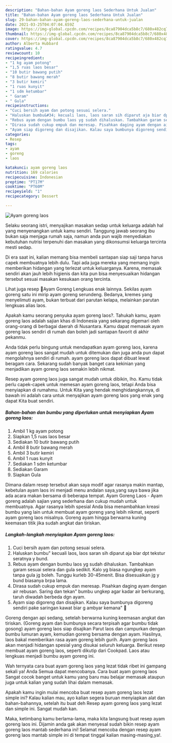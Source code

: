 ```yaml
---
description: "Bahan-bahan Ayam goreng laos Sederhana Untuk Jualan"
title: "Bahan-bahan Ayam goreng laos Sederhana Untuk Jualan"
slug: 29-bahan-bahan-ayam-goreng-laos-sederhana-untuk-jualan
date: 2021-03-25T04:07:04.659Z
image: https://img-global.cpcdn.com/recipes/8ca87904dca5b8c7/680x482cq70/ayam-goreng-laos-foto-resep-utama.jpg
thumbnail: https://img-global.cpcdn.com/recipes/8ca87904dca5b8c7/680x482cq70/ayam-goreng-laos-foto-resep-utama.jpg
cover: https://img-global.cpcdn.com/recipes/8ca87904dca5b8c7/680x482cq70/ayam-goreng-laos-foto-resep-utama.jpg
author: Alberta Hubbard
ratingvalue: 4.7
reviewcount: 10
recipeingredient:
- "1 kg ayam potong"
- "1,5 ruas laos besar"
- "10 butir bawang putih"
- "8 butir bawang merah"
- "3 butir kemiri"
- "1 ruas kunyit"
- "1 sdm ketumbar"
- " Garam"
- " Gula"
recipeinstructions:
- "Cuci bersih ayam dan potong sesuai selera."
- "Haluskan bumbu&#34; kecuali laos, laos saran sih diparut aja biar dpt tekstur seratnya y bund."
- "Rebus ayam dengan bumbu laos yg sudah dihaluskan. Tambahkan garam sesuai selera dan gula sedikit. Kalo yg biasa ngungkep ayam tanpa gula jg boleh. Tunggu kurleb 30-45menit. Bisa disesuaikan jg y bund biasanya brpa lama."
- "Dirasa sudah cukup empuk dan meresap. Pisahkan daging ayam dengan air rebusan. Saring dan tekan&#34; bumbu ungkep agar kadar air berkurang, taruh diwadah berbeda dgn ayam."
- "Ayam siap digoreng dan disajikan. Kalau saya bumbunya digoreng sendiri pake saringan kawat biar g ambyar kemana&#34; 😬"
categories:
- Resep
tags:
- ayam
- goreng
- laos

katakunci: ayam goreng laos 
nutrition: 169 calories
recipecuisine: Indonesian
preptime: "PT17M"
cooktime: "PT60M"
recipeyield: "1"
recipecategory: Dessert

---
```



![Ayam goreng laos](https://img-global.cpcdn.com/recipes/8ca87904dca5b8c7/680x482cq70/ayam-goreng-laos-foto-resep-utama.jpg)

Selaku seorang istri, menyajikan masakan sedap untuk keluarga adalah hal yang menyenangkan untuk kamu sendiri. Tanggung jawab seorang ibu bukan saja menjaga rumah saja, namun anda pun wajib menyediakan kebutuhan nutrisi terpenuhi dan masakan yang dikonsumsi keluarga tercinta mesti sedap.

Di era  saat ini, kalian memang bisa membeli santapan siap saji tanpa harus capek membuatnya lebih dulu. Tapi ada juga mereka yang memang ingin memberikan hidangan yang terlezat untuk keluarganya. Karena, memasak sendiri akan jauh lebih higienis dan kita pun bisa menyesuaikan hidangan tersebut sesuai masakan kesukaan orang tercinta. 

Lihat juga resep 🍗Ayam Goreng Lengkuas enak lainnya. Sekilas ayam goreng satu ini mirip ayam goreng serundeng. Bedanya, kremes yang menyelimuti ayam, bukan terbuat dari parutan kelapa, melainkan parutan lengkuas alias laos.

Apakah kamu seorang penyuka ayam goreng laos?. Tahukah kamu, ayam goreng laos adalah sajian khas di Indonesia yang sekarang digemari oleh orang-orang di berbagai daerah di Nusantara. Kamu dapat memasak ayam goreng laos sendiri di rumah dan boleh jadi santapan favorit di akhir pekanmu.

Anda tidak perlu bingung untuk mendapatkan ayam goreng laos, karena ayam goreng laos sangat mudah untuk ditemukan dan juga anda pun dapat mengolahnya sendiri di rumah. ayam goreng laos dapat dibuat lewat beragam cara. Sekarang sudah banyak banget cara kekinian yang menjadikan ayam goreng laos semakin lebih nikmat.

Resep ayam goreng laos juga sangat mudah untuk dibikin, lho. Kamu tidak perlu capek-capek untuk memesan ayam goreng laos, tetapi Anda bisa menyiapkan di rumahmu. Untuk Kita yang hendak menghidangkannya, di bawah ini adalah cara untuk menyajikan ayam goreng laos yang enak yang dapat Kita buat sendiri.

<!--inarticleads1-->

##### Bahan-bahan dan bumbu yang diperlukan untuk menyiapkan Ayam goreng laos:

1. Ambil 1 kg ayam potong
1. Siapkan 1,5 ruas laos besar
1. Sediakan 10 butir bawang putih
1. Ambil 8 butir bawang merah
1. Ambil 3 butir kemiri
1. Ambil 1 ruas kunyit
1. Sediakan 1 sdm ketumbar
1. Sediakan  Garam
1. Siapkan  Gula


Dimana dalam resep tersebut akan saya modif agar rasanya makin mantap, kebetulan ayam laos ini menjadi menu andalan saya,yang saya bawa jika ada acara makan bersama di beberapa tempat. Ayam Goreng Laos - Ayam goreng adalah sajian yang sederhana dan cukup mudah untuk membuatnya. Agar rasanya lebih spesial Anda bisa menambahkan kreasi bumbu yang lain untuk membuat ayam goreng yang lebih nikmat, seperti ayam goreng laos misalnya. Goreng ayam hingga berwarna kuning keemasan titik jika sudah angkat dan tiriskan. 

<!--inarticleads2-->

##### Langkah-langkah menyiapkan Ayam goreng laos:

1. Cuci bersih ayam dan potong sesuai selera.
1. Haluskan bumbu&#34; kecuali laos, laos saran sih diparut aja biar dpt tekstur seratnya y bund.
1. Rebus ayam dengan bumbu laos yg sudah dihaluskan. Tambahkan garam sesuai selera dan gula sedikit. Kalo yg biasa ngungkep ayam tanpa gula jg boleh. Tunggu kurleb 30-45menit. Bisa disesuaikan jg y bund biasanya brpa lama.
1. Dirasa sudah cukup empuk dan meresap. Pisahkan daging ayam dengan air rebusan. Saring dan tekan&#34; bumbu ungkep agar kadar air berkurang, taruh diwadah berbeda dgn ayam.
1. Ayam siap digoreng dan disajikan. Kalau saya bumbunya digoreng sendiri pake saringan kawat biar g ambyar kemana&#34; 😬


Goreng dengan api sedang, setelah berwarna kuning keemasan angkat dan tiriskan. (Goreng ayam dan bumbunya secara terpisah agar bumbu tidak gosong) ayam goreng laos siap disajikan Parut laos dan campurkan dengan bumbu lumuran ayam, kemudian goreng bersama dengan ayam. Hasilnya, laos bakal memberikan rasa ayam goreng lebih gurih. Ayam goreng laos akan menjadi hidangan spesial yang disukai seluruh keluarga. Berikut resep membuat ayam goreng laos, seperti dikutip dari Cookpad. Laos atau lengkuas menjadi bumbu ayam goreng ini. 

Wah ternyata cara buat ayam goreng laos yang lezat tidak ribet ini gampang sekali ya! Anda Semua dapat mencobanya. Cara buat ayam goreng laos Sangat cocok banget untuk kamu yang baru mau belajar memasak ataupun juga untuk kalian yang sudah lihai dalam memasak.

Apakah kamu ingin mulai mencoba buat resep ayam goreng laos lezat simple ini? Kalau kalian mau, ayo kalian segera buruan menyiapkan alat dan bahan-bahannya, setelah itu buat deh Resep ayam goreng laos yang lezat dan simple ini. Sangat mudah kan. 

Maka, ketimbang kamu berlama-lama, maka kita langsung buat resep ayam goreng laos ini. Dijamin anda gak akan menyesal sudah bikin resep ayam goreng laos mantab sederhana ini! Selamat mencoba dengan resep ayam goreng laos mantab simple ini di tempat tinggal kalian masing-masing,ya!.

